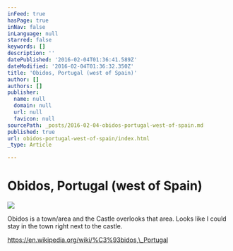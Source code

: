 ```yaml
---
inFeed: true
hasPage: true
inNav: false
inLanguage: null
starred: false
keywords: []
description: ''
datePublished: '2016-02-04T01:36:41.589Z'
dateModified: '2016-02-04T01:36:32.350Z'
title: 'Obidos, Portugal (west of Spain)'
author: []
authors: []
publisher:
  name: null
  domain: null
  url: null
  favicon: null
sourcePath: _posts/2016-02-04-obidos-portugal-west-of-spain.md
published: true
url: obidos-portugal-west-of-spain/index.html
_type: Article

---
```

# Obidos, Portugal (west of Spain)
![](https://the-grid-user-content.s3-us-west-2.amazonaws.com/1b785190-6281-44e8-ad55-343167008e27.jpg)

Obidos is a town/area and the Castle overlooks that area. Looks like I could stay in the town right next to the castle. 

https://en.wikipedia.org/wiki/%C3%93bidos,\_Portugal